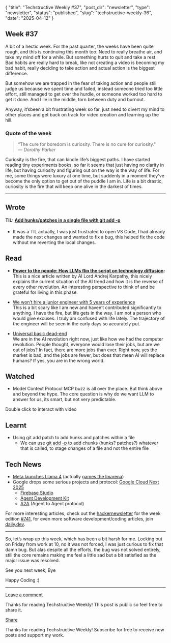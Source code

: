 {
  "title": "Techstructive Weekly #37",
  "post_dir": "newsletter",
  "type": "newsletter",
  "status": "published",
  "slug": "techstructive-weekly-36",
  "date": "2025-04-12"
}

## Week #37

A bit of a hectic week. For the past quarter, the weeks have been quite rough, and this is continuing this month too. Need to really breathe air, and take my mind off for a while. But something hurts to quit and take a rest. Bad habits are really hard to break, like not creating a video is becoming my bad habit, really deciding to take action and actual action is the biggest difference.

But somehow we are trapped in the fear of taking action and people still judge us because we spent time and failed, instead someone tried too little effort, still managed to get over the hurdle, or someone worked too hard to get it done. And I lie in the middle, torn between duty and burnout.

Anyway, it’sbeen a bit frustrating week so far, just need to divert my mind to other places and get back on track for video creation and learning up the hill.

### Quote of the week

> “The cure for boredom is curiosity. There is no cure for curiosity."  
> — *Dorothy Parker*

Curiosity is the fire, that can kindle life’s biggest paths. I have started reading tiny experiments books, so far it seems that just having no clarity in life, but having curiosity and figuring out on the way is the way of life. For me, some things were luxury at one time, but suddenly in a moment they've become the only option to get out of the puddle I am in. Life is a bit drastic, curiosity is the fire that will keep one alive in the darkest of times.

---

## Wrote

#### TIL: [Add hunks/patches in a single file with git add -p](https://dev.meetgor.com/til/add-hunks-only-line-specific-changes-with-git-add-p/)

- It was a TIL actually, I was just frustrated to open VS Code, I had already made the next changes and wanted to fix a bug, this helped fix the code without me reverting the local changes.

## Read

- [**Power to the people: How LLMs flip the script on technology diffusion**](https://x.com/karpathy/status/1909308143156240538)**:**
  This is a nice article written by AI Lord Andrej Karpathy, this nicely explains the current situation of the AI trend and how it is the reverse of every other revolution. An interesting perspective to think of and be grateful for living in this phase.

- [We won’t hire a junior engineer with 5 years of experience](https://world.hey.com/dhh/why-we-won-t-hire-a-junior-with-five-years-of-experience-0a548994)  
  This is a bit scary like I am new and haven’t contributed significantly to anything. I have the fire, but life gets in the way. I am not a person who would give excuses. I truly am confused with life lately. The trajectory of the engineer will be seen in the early days so accurately put.
- [Universal basic dead-end](https://world.hey.com/dhh/universal-basic-dead-end-8b7178b9)  
  We are in the AI revolution right now, just like how we had the computer revolution. People thought, everyone would lose their jobs, but are we out of jobs? In fact, there are more jobs than ever. Right now, yes the market is bad, and the jobs are fewer, but does that mean AI will replace humans? If yes, you are in the wrong world.

## Watched

- Model Context Protocol
  MCP buzz is all over the place. But think above and beyond the hype. The core question is why do we want LLM to answer for us, its smart, but not very predictable.

Double click to interact with video

## Learnt

- Using git add patch to add hunks and patches within a file
    - We can use [git add -p](https://git-scm.com/book/en/v2/Git-Tools-Interactive-Staging) to add chunks (hunks? patches?) whatever that is called, to stage changes of a file and not the entire file

## Tech News

- [Meta launches Llama 4](https://ai.meta.com/blog/llama-4-multimodal-intelligence/) (actually [games the lmarena](https://www.theverge.com/meta/645012/meta-llama-4-maverick-benchmarks-gaming))
- Google drops some serious projects and protocol: [Google Cloud Next 2025](https://blog.google/products/google-cloud/next-2025/)
    - [Firebase Studio](https://firebase.google.com/docs/studio)
    - [Agent Development Kit](https://google.github.io/adk-docs/)
    - [A2A](https://developers.googleblog.com/en/a2a-a-new-era-of-agent-interoperability/) (Agent to Agent protocol)

For more interesting articles, check out the [hackernewsletter](https://buttondown.com/hacker-newsletter/archive/hacker-newsletter-741) for the week edition [#741](https://buttondown.com/hacker-newsletter/archive/hacker-newsletter-741), for even more software development/coding articles, join [daily.dev](http://daily.dev/).

---

So, let’s wrap up this week, which has been a bit harsh for me. Locking out on Friday from work at 10, no it was not forced, I was just curious to fix that damn bug. But alas despite all the efforts, the bug was not solved entirely, still the core remains making me feel a little sad but a bit satisfied as the major issue was resolved.

See you next week, Bye

Happy Coding :)

---

[Leave a comment](%%half_magic_comments_url%%)

Thanks for reading Techstructive Weekly! This post is public so feel free to share it.

[Share](%%share_url%%)

Thanks for reading Techstructive Weekly! Subscribe for free to receive new posts and support my work.
